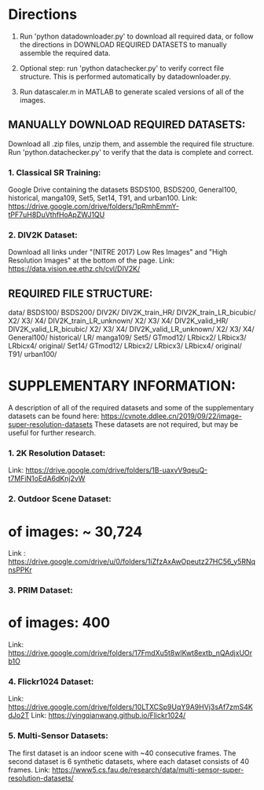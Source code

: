 # Directions
1. Run 'python datadownloader.py' to download all required data, or follow the directions in DOWNLOAD REQUIRED DATASETS to manually assemble the required data.

2. Optional step: run 'python datachecker.py' to verify correct file structure. This is performed automatically by datadownloader.py.

3. Run datascaler.m in MATLAB to generate scaled versions of all of the images.


## MANUALLY DOWNLOAD REQUIRED DATASETS:
Download all .zip files, unzip them, and assemble the required file structure. Run 'python.datachecker.py' to verify that the data is complete and correct.

### 1. Classical SR Training:
Google Drive containing the datasets BSDS100, BSDS200, General100, historical, manga109, Set5, Set14, T91, and urban100.
Link: https://drive.google.com/drive/folders/1pRmhEmmY-tPF7uH8DuVthfHoApZWJ1QU

### 2. DIV2K Dataset:
Download all links under "(NITRE 2017) Low Res Images" and "High Resolution Images" at the bottom of the page.
Link: https://data.vision.ee.ethz.ch/cvl/DIV2K/


## REQUIRED FILE STRUCTURE:
data/
  BSDS100/
  BSDS200/
  DIV2K/
    DIV2K_train_HR/
    DIV2K_train_LR_bicubic/
      X2/
      X3/
      X4/
    DIV2K_train_LR_unknown/
      X2/
      X3/
      X4/
    DIV2K_valid_HR/
    DIV2K_valid_LR_bicubic/
      X2/
      X3/
      X4/
    DIV2K_valid_LR_unknown/
      X2/
      X3/
      X4/
  General100/
  historical/
    LR/
  manga109/
  Set5/
    GTmod12/
    LRbicx2/
    LRbicx3/
    LRbicx4/
    original/
  Set14/
    GTmod12/
    LRbicx2/
    LRbicx3/
    LRbicx4/
    original/
  T91/
  urban100/


# SUPPLEMENTARY INFORMATION:
A description of all of the required datasets and some of the supplementary datasets
can be found here: https://cvnote.ddlee.cn/2019/09/22/image-super-resolution-datasets
These datasets are not required, but may be useful for further research.

### 1. 2K Resolution Dataset:
Link: https://drive.google.com/drive/folders/1B-uaxvV9qeuQ-t7MFiN1oEdA6dKnj2vW

### 2. Outdoor Scene Dataset:
# of images: ~ 30,724
Link : https://drive.google.com/drive/u/0/folders/1iZfzAxAwOpeutz27HC56_y5RNqnsPPKr

### 3. PRIM Dataset:
# of images: 400
Link: https://drive.google.com/drive/folders/17FmdXu5t8wlKwt8extb_nQAdjxUOrb1O

### 4. Flickr1024 Dataset:
Link: https://drive.google.com/drive/folders/10LTXCSp9UqY9A9HVj3sAf7zmS4KdJo2T
Link: https://yingqianwang.github.io/Flickr1024/

### 5. Multi-Sensor Datasets:
The first dataset is an indoor scene with ~40 consecutive frames.
The second dataset is 6 synthetic datasets, where each dataset consists of 40 frames.
Link: https://www5.cs.fau.de/research/data/multi-sensor-super-resolution-datasets/

